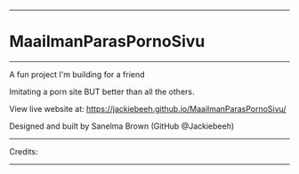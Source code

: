 **********************************************************************
# MaailmanParasPornoSivu
**********************************************************************
A fun project I'm building for a friend

Imitating a porn site BUT better than all the others.

View live website at:
https://jackiebeeh.github.io/MaailmanParasPornoSivu/

Designed and built by Sanelma Brown (GitHub @Jackiebeeh)

**********************************************************************
Credits:
**********************************************************************